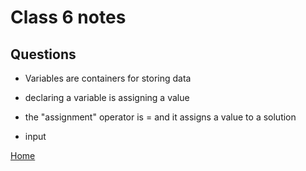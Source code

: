 
# Class 6 notes

## Questions

- Variables are containers for storing data

- declaring a variable is assigning a value 

- the "assignment" operator is = and it assigns a value to a solution

- input

[Home](https://coff23.github.io/reading-notes/)
